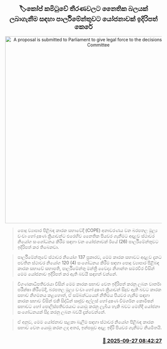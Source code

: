 <p align='center'><b><h2 align='center' title='A proposal is submitted to Parliament to give legal force to the decisions of the COPE Committee'>🏷කෝප් කමිටුවේ තීරණවලට නෛතික බලයක් ලබාගැනීම සඳහා පාර්ලිමේන්තුවට යෝජනාවක් ඉදිරිපත් කෙරේ</h2></b></p>
<p align='center'><img src='https://helakuru.sgp1.cdn.digitaloceanspaces.com/esana/images/lib/cope-committee.jpg' width='600' alt='A proposal is submitted to Parliament to give legal force to the decisions of the COPE Committee'></p>

> පොදු ව්‍යාපාර පිළිබඳ කාරක සභාවේදී (COPE) අනාවරණය වන බරපතල මූල්‍ය වංචා හෝ දූෂණ ක්‍රියාවන්ට එරෙහිව නෛතික පියවර ගැනීමට අදාළව ස්ථාවර නියෝග සංශෝධනය කිරීම සඳහා වන යෝජනාවක් ඊයේ (26) පාර්ලිමේන්තුවට ඉදිරිපත් කර තිබෙනවා.

> පාර්ලිමේන්තුවේ ස්ථාවර නියෝග 137 ප්‍රකාරව, මෙම කාරක සභාවට අදාළව දැනට පවතින ස්ථාවර නියෝග 120 (4) සංශෝධනය කිරීම සඳහා පොදු ව්‍යාපාර පිළිබඳ කාරක සභාවේ සභාපති, පාර්ලිමේන්තු මන්ත්‍රී වෛද්‍ය නිශාන්ත සමරවීර විසින් මෙම යෝජනාව ඉදිරිපත් කර ඇති බවයි සඳහන් වන්නේ.

> විගණකාධිපතිවරයා විසින් මෙම කාරක සභාව වෙත ඉදිරිපත් කරනු ලබන වාර්තා පරීක්ෂා කිරීමේදී, බරපතල මූල්‍ය වංචා හෝ දූෂණ ක්‍රියාවන් සිදුව ඇති බවට කාරක සභාව නිගමනය කළහොත්, ඒ සම්බන්ධයෙන් නීතිමය පියවර ගැනීම සඳහා කාරක සභාව විසින් එකී සිද්ධීන් ඍජුව අල්ලස් හෝ දූෂණ විමර්ශන කොමිෂන් සභාවට හෝ පොලිස්පතිවරයාට යොමු කරනු ලැබිය හැකි බවට මෙහිදී යෝජනා සංශෝධනයක් සිදු කරනු ලබන බවයි දැක්වෙන්නේ.

> ඒ අනුව, මෙම යෝජනාව සළකා බැලීම සඳහා ස්ථාවර නියෝග පිළිබඳ කාරක සභාව වෙත යොමු කරන ලද අතර, ඉන්පසුව අදාළ ඉදිරි පියවර ගැනීමට නියමිතයි.



<h3 align='right'><a href='https://www.helakuru.lk/esana/p/114026/'>📅 2025-09-27 08:42:27</a></h3>

